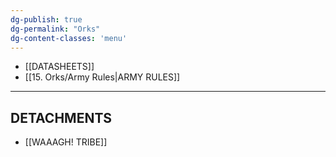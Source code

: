 ```yaml
---
dg-publish: true
dg-permalink: "Orks"
dg-content-classes: 'menu'
---
```

- [[DATASHEETS]]
- [[15. Orks/Army Rules|ARMY RULES]]

***

## DETACHMENTS

- [[WAAAGH! TRIBE]]
